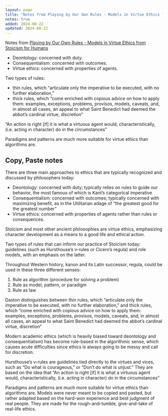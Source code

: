 ```yaml
---
layout: page
title: "Notes from Playing by Our Own Rules - Models in Virtue Ethics from Stoicism for Humans"
notes: true
added: 2024-08-22
updated: 2024-08-22
---
```


Notes from [Playing by Our Own Rules - Models in Virtue Ethics from Stoicism for Humans](https://stoicismforhumans.substack.com/p/playing-by-our-own-rules)

- Deontology: concerned with duty.
- Consequentialism: concerned with outcomes.
- Virtue ethics: concerned with properties of agents.

Two types of rules:

- thin rules, which “articulate only the imperative to be executed, with no further elaboration,” 
- thick rules, which “come enriched with copious advice on how to apply them: examples, exceptions, problems, provisos, models, caveats, and, in almost all cases, an appeal to what Saint Benedict had deemed the abbot’s cardinal virtue, discretion”

“An action is right [if] it is what a virtuous agent would, characteristically, (i.e. acting in character) do in the circumstances”

Paradigms and patterns are much more suitable for virtue ethics than algorithms are.

## Copy, Paste notes

There are three main approaches to ethics that are typically recognized and discussed by philosophers today:

- Deontology: concerned with duty; typically relies on rules to guide our behavior, the most famous of which is Kant’s categorical imperative
- Consequentialism: concerned with outcomes; typically concerned with maximizing benefit, as in the Utilitarian adage of “the greatest good for the greatest number”
- Virtue ethics: concerned with properties of agents rather than rules or consequences.

Stoicism and most other ancient philosophies are virtue ethics, emphasizing character development as a means to a good life and ethical action.

Two types of rules that can inform our practice of Stoicism today: guidelines (such as Hursthouse’s v-rules or Cicero’s regula) and role models, with an emphasis on the latter.

Throughout Western history, kanon and its Latin successor, regula, could be used in these three different senses:

1. Rule as algorithm (procedure for solving a problem)
2. Rule as model, pattern, or paradigm
3. Rule as law

Daston distinguishes between thin rules, which “articulate only the imperative to be executed, with no further elaboration,” and thick rules, which “come enriched with copious advice on how to apply them: examples, exceptions, problems, provisos, models, caveats, and, in almost all cases, an appeal to what Saint Benedict had deemed the abbot’s cardinal virtue, discretion”

Modern academic ethics (which is heavily biased toward deontology and consequentialism) has become rule-based in the algorithmic sense, which causes acute difficulties since ethics is always going to be messy and call for discretion.

Hursthouse’s v-rules are guidelines tied directly to the virtues and vices, such as “Do what is courageous,” or “Don’t do what is unjust.” They are based on the idea that “An action is right [if] it is what a virtuous agent would, characteristically, (i.e. acting in character) do in the circumstances”

Paradigms and patterns are much more suitable for virtue ethics than algorithms are. Models were never meant to be copied and pasted, but rather adapted based on the hard-won experience and best judgment of real people. They are made for the rough-and-tumble, give-and-take of real-life ethics.

